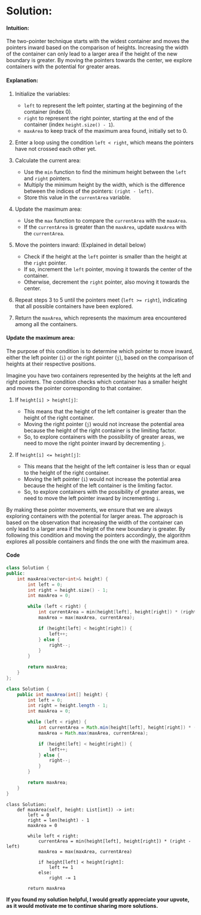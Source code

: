 # Solution:
#### Intuition:
The two-pointer technique starts with the widest container and moves the pointers inward based on the comparison of heights. 
Increasing the width of the container can only lead to a larger area if the height of the new boundary is greater. By moving the pointers towards the center, we explore containers with the potential for greater areas.

#### Explanation:
1. Initialize the variables:
   - `left` to represent the left pointer, starting at the beginning of the container (index 0).
   - `right` to represent the right pointer, starting at the end of the container (index `height.size() - 1`).
   - `maxArea` to keep track of the maximum area found, initially set to 0.

2. Enter a loop using the condition `left < right`, which means the pointers have not crossed each other yet.

3. Calculate the current area:
   - Use the `min` function to find the minimum height between the `left` and `right` pointers.
   - Multiply the minimum height by the width, which is the difference between the indices of the pointers: `(right - left)`.
   - Store this value in the `currentArea` variable.

4. Update the maximum area:
   - Use the `max` function to compare the `currentArea` with the `maxArea`.
   - If the `currentArea` is greater than the `maxArea`, update `maxArea` with the `currentArea`.

5. Move the pointers inward: (Explained in detail below)
   - Check if the height at the `left` pointer is smaller than the height at the `right` pointer.
   - If so, increment the `left` pointer, moving it towards the center of the container.
   - Otherwise, decrement the `right` pointer, also moving it towards the center.

6. Repeat steps 3 to 5 until the pointers meet (`left >= right`), indicating that all possible containers have been explored.

7. Return the `maxArea`, which represents the maximum area encountered among all the containers.

#### Update the maximum area:
The purpose of this condition is to determine which pointer to move inward, either the left pointer (`i`) or the right pointer (`j`), based on the comparison of heights at their respective positions.

Imagine you have two containers represented by the heights at the left and right pointers. The condition checks which container has a smaller height and moves the pointer corresponding to that container.

1. If `height[i] > height[j]`:
   - This means that the height of the left container is greater than the height of the right container.
   - Moving the right pointer (`j`) would not increase the potential area because the height of the right container is the limiting factor.
   - So, to explore containers with the possibility of greater areas, we need to move the right pointer inward by decrementing `j`.

2. If `height[i] <= height[j]`:
   - This means that the height of the left container is less than or equal to the height of the right container.
   - Moving the left pointer (`i`) would not increase the potential area because the height of the left container is the limiting factor.
   - So, to explore containers with the possibility of greater areas, we need to move the left pointer inward by incrementing `i`.

By making these pointer movements, we ensure that we are always exploring containers with the potential for larger areas. The approach is based on the observation that increasing the width of the container can only lead to a larger area if the height of the new boundary is greater.
By following this condition and moving the pointers accordingly, the algorithm explores all possible containers and finds the one with the maximum area.

#### Code
```cpp
class Solution {
public:
    int maxArea(vector<int>& height) {
        int left = 0;
        int right = height.size() - 1;
        int maxArea = 0;

        while (left < right) {
            int currentArea = min(height[left], height[right]) * (right - left);
            maxArea = max(maxArea, currentArea);

            if (height[left] < height[right]) {
                left++;
            } else {
                right--;
            }
        }

        return maxArea;
    }
};
```
```Java
class Solution {
    public int maxArea(int[] height) {
        int left = 0;
        int right = height.length - 1;
        int maxArea = 0;

        while (left < right) {
            int currentArea = Math.min(height[left], height[right]) * (right - left);
            maxArea = Math.max(maxArea, currentArea);

            if (height[left] < height[right]) {
                left++;
            } else {
                right--;
            }
        }

        return maxArea;
    }
}
```
```Python3
class Solution:
    def maxArea(self, height: List[int]) -> int:
        left = 0
        right = len(height) - 1
        maxArea = 0

        while left < right:
            currentArea = min(height[left], height[right]) * (right - left)
            maxArea = max(maxArea, currentArea)

            if height[left] < height[right]:
                left += 1
            else:
                right -= 1

        return maxArea
```




**If you found my solution helpful, I would greatly appreciate your upvote, as it would motivate me to continue sharing more solutions.**